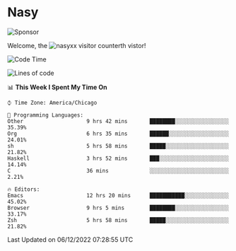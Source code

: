 # Nasy

<!--
<p align="center">
<img height="200" src="https://github-readme-stats.vercel.app/api?username=nasyxx&count_private=true&show_icons=true&theme=dracula&include_all_commits=true"/>
<img height="200" src="https://github-readme-stats.vercel.app/api/top-langs/?username=nasyxx&theme=dracula&hide=html,jupyter+notebook&count_private=true&show_icons=true"/>
</p>

  
----------------
-->

![Sponsor](https://img.shields.io/static/v1.svg?label=Sponsor&message=%E2%9D%A4&logo=GitHub&style=flat&color=pink)
 
Welcome, the ![nasyxx visitor counter](https://count.getloli.com/get/@nasyxx?theme=rule34)th vistor!
 
<!--START_SECTION:waka-->
![Code Time](http://img.shields.io/badge/Code%20Time-2%2C897%20hrs%2059%20mins-blue)

![Lines of code](https://img.shields.io/badge/From%20Hello%20World%20I%27ve%20Written-5%20Million%20lines%20of%20code-blue)

📊 **This Week I Spent My Time On** 

```text
⌚︎ Time Zone: America/Chicago

💬 Programming Languages: 
Other                    9 hrs 42 mins       ████████░░░░░░░░░░░░░░░░░   35.39% 
Org                      6 hrs 35 mins       ██████░░░░░░░░░░░░░░░░░░░   24.01% 
sh                       5 hrs 58 mins       █████░░░░░░░░░░░░░░░░░░░░   21.82% 
Haskell                  3 hrs 52 mins       ███░░░░░░░░░░░░░░░░░░░░░░   14.14% 
C                        36 mins             ░░░░░░░░░░░░░░░░░░░░░░░░░   2.21%

🔥 Editors: 
Emacs                    12 hrs 20 mins      ███████████░░░░░░░░░░░░░░   45.02% 
Browser                  9 hrs 5 mins        ████████░░░░░░░░░░░░░░░░░   33.17% 
Zsh                      5 hrs 58 mins       █████░░░░░░░░░░░░░░░░░░░░   21.82%

```


 Last Updated on 06/12/2022 07:28:55 UTC
<!--END_SECTION:waka-->

<!-- ![visitors](https://visitor-badge.laobi.icu/badge?page_id=nasyxx.nasyxx) -->
